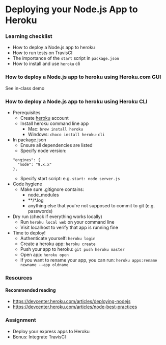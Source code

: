 # Deploying your Node.js App to Heroku

### Learning checklist
- How to deploy a Node.js app to heroku
- How to run tests on TravisCI
- The importance of the `start` script in `package.json`
- How to install and use `heroku` cli

### How to deploy a Node.js app to heroku using Heroku.com GUI

See in-class demo

### How to deploy a Node.js app to heroku using Heroku CLI
- Prerequisites
  - Create [heroku](https://dashboard.heroku.com) account
  - Install heroku command line app
    - Mac: `brew install heroku` 
    - Windows: `choco install heroku-cli`
- In package.json
  - Ensure all dependencies are listed
  - Specify node version:
  ```
  "engines": {
    "node": "9.x.x"
  },
  ```
  - Specify start script: e.g. `start: node server.js`
- Code hygiene
  - Make sure .gitignore contains:
    - node_modules
    - **/*.log 
    - anything else that you're not supposed to commit to git (e.g. passwords)
- Dry run (check if everything works locally)
  - Run `heroku local web` on your command line
  - Visit localhost to verify that app is running fine
- Time to deploy!
  - Authenticate yourself: `heroku login`
  - Create a heroku app: `heroku create`
  - Push your app to heroku: `git push heroku master`
  - Open app: `heroku open`
  - If you want to rename your app, you can run: `heroku apps:rename newname --app oldname`

### Resources

#### Recommended reading
- https://devcenter.heroku.com/articles/deploying-nodejs
- https://devcenter.heroku.com/articles/node-best-practices

### Assignment

- Deploy your express apps to Heroku
- Bonus: Integrate TravisCI